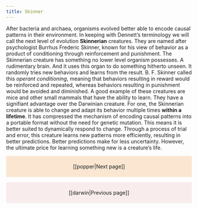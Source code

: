 ```yaml
---
title: Skinner
---
```

After bacteria and archaea, organisms evolved better able to encode causal patterns in their environment. In keeping with Dennett’s terminology we will call the next level of evolution **Skinnerian** creatures. They are named after psychologist Burrhus Frederic Skinner, known for his view of behavior as a product of conditioning through reinforcement and punishment. The Skinnerian creature has something no lower level organism possesses. A rudimentary brain. And it uses this organ to do something hitherto unseen. It randomly tries new behaviors and learns from the result. B. F. Skinner called this _operant conditioning_, meaning that behaviors resulting in reward would be reinforced and repeated, whereas behaviors resulting in punishment would be avoided and diminished. A good example of these creatures are mice and other small mammals that have the ability to learn. They have a signifiant advantage over the Darwinian creature. For one, the Skinnerian creature is able to change and adapt its behavior multiple times **within a lifetime**. It has compressed the mechanism of encoding causal patterns into a portable format without the need for genetic mutation. This means it is better suited to dynamically respond to change. Through a process of trial and error, this creature learns new patterns more efficiently, resulting in better predictions. Better predictions make for less uncertainty. However, the ultimate price for learning something new is a creature’s life.

<p style="text-align: center; background-color: #fae6d1; padding: 20px">[[popper|Next page]]</p>
<p style="text-align: center; background-color: #f9ecec; padding: 20px">[[darwin|Previous page]]</p>